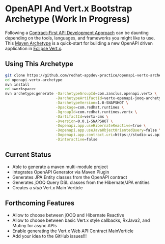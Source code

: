 # OpenAPI And Vert.x Bootstrap Archetype (Work In Progress)

Following a [Contract-First API Development Approach](https://bit.ly/contract-first-api) can be daunting depending on the tools, languages, and frameworks you might like to use. This [Maven Archetype](https://maven.apache.org/guides/introduction/introduction-to-archetypes.html) is a quick-start for building a new OpenAPI driven application in [Eclipse Vert.x](https://vertx.io/).

## Using This Archetype

```bash
git clone https://github.com/redhat-appdev-practice/openapi-vertx-archetype.git
cd openapi-vertx-archetype
mvn install
cd <workspace>
mvn archetype:generate -DarchetypeGroupId=com.zanclus.openapi.vertx \
                       -DarchetypeArtifactId=vertx-openapi-jooq-archetype \
                       -DarchetypeVersion=1.0-SNAPSHOT \
                       -Dpackage=com.redhat.runtimes \
                       -DgroupId=com.redhat.runtimes.vertx \
                       -DartifactId=vertx-cms \
                       -Dversion=0.0.1-SNAPSHOT \
                       -Dopenapi.app.useHibernateReactive=true \
                       -Dopenapi.app.useJavaObjectOrientedQuery=false \
                       -Dopenapi.app.contract.uri=https://studio-ws.apicur.io/sharing/fb9d632f-6777-44c6-a22e-0a33d88a1d52?content=true \
                       -Dinteractive=false
```

## Current Status

- Able to generate a maven multi-module project
- Integrates OpenAPI Generator via Maven Plugin
- Generates JPA Entity classes from the OpenAPI contract
- Generates jOOQ Query DSL classes from the Hibernate/JPA entities
- Creates a *stub* Vert.x Main Verticle

## Forthcoming Features

- Allow to choose between jOOQ and Hibernate Reactive
- Allow to choose between basic Vert.x style callbacks, RxJava2, and Mutiny for async APIs
- Enable generating the Vert.x Web API Contract MainVerticle
- Add your idea to the GitHub issues!!!